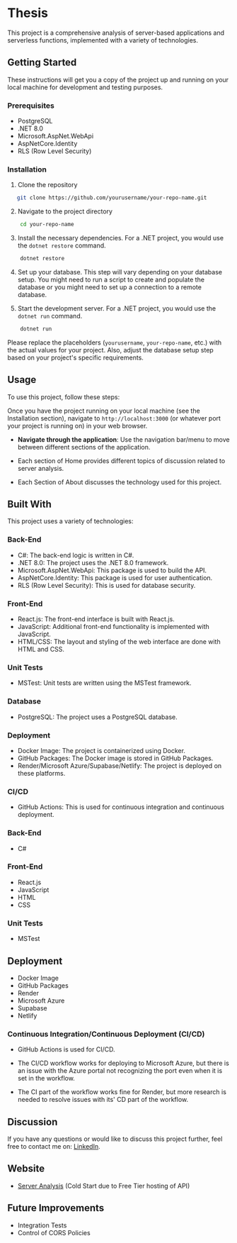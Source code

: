 # Thesis
This project is a comprehensive analysis of server-based applications and serverless functions, implemented with a variety of technologies.

## Getting Started
These instructions will get you a copy of the project up and running on your local machine for development and testing purposes.

### Prerequisites
- PostgreSQL
- .NET 8.0
- Microsoft.AspNet.WebApi
- AspNetCore.Identity
- RLS (Row Level Security)


### Installation

1. Clone the repository
```bash
   git clone https://github.com/yourusername/your-repo-name.git
```
2. Navigate to the project directory
```bash
    cd your-repo-name
```
3. Install the necessary dependencies. For a .NET project, you would use the `dotnet restore` command.
```bash
    dotnet restore
```
4. Set up your database. This step will vary depending on your database setup. You might need to run a script to create and populate the database or you might need to set up a connection to a remote database.

5. Start the development server. For a .NET project, you would use the `dotnet run` command.
```bash
    dotnet run
```

Please replace the placeholders (`yourusername`, `your-repo-name`, etc.) with the actual values for your project. Also, adjust the database setup step based on your project's specific requirements.

## Usage
To use this project, follow these steps:

Once you have the project running on your local machine (see the Installation section), navigate to `http://localhost:3000` (or whatever port your project is running on) in your web browser.

- **Navigate through the application**: 
Use the navigation bar/menu to move between different sections of the application. 

- Each section of Home provides different topics of discussion related to server analysis.
- Each Section of About discusses the technology used for this project.

## Built With
This project uses a variety of technologies:

### Back-End
- C#: The back-end logic is written in C#.
- .NET 8.0: The project uses the .NET 8.0 framework.
- Microsoft.AspNet.WebApi: This package is used to build the API.
- AspNetCore.Identity: This package is used for user authentication.
- RLS (Row Level Security): This is used for database security.

### Front-End
- React.js: The front-end interface is built with React.js.
- JavaScript: Additional front-end functionality is implemented with JavaScript.
- HTML/CSS: The layout and styling of the web interface are done with HTML and CSS.

### Unit Tests
- MSTest: Unit tests are written using the MSTest framework.

### Database
- PostgreSQL: The project uses a PostgreSQL database.

### Deployment
- Docker Image: The project is containerized using Docker.
- GitHub Packages: The Docker image is stored in GitHub Packages.
- Render/Microsoft Azure/Supabase/Netlify: The project is deployed on these platforms.

### CI/CD
- GitHub Actions: This is used for continuous integration and continuous deployment.

### Back-End
- C#

### Front-End
- React.js
- JavaScript
- HTML
- CSS

### Unit Tests
- MSTest

## Deployment
- Docker Image
- GitHub Packages
- Render
- Microsoft Azure
- Supabase
- Netlify

### Continuous Integration/Continuous Deployment (CI/CD)
- GitHub Actions is used for CI/CD.

- The CI/CD workflow works for deploying to Microsoft Azure, but there is an issue with the Azure portal not recognizing the port even when it is set in the workflow.

- The CI part of the workflow works fine for Render, but more research is needed to resolve issues with its' CD part of the workflow.

## Discussion
If you have any questions or would like to discuss this project further, feel free to contact me on: 
[LinkedIn](https://www.linkedin.com/in/yakhoub-soumare-2019/).

## Website
- [Server Analysis](https://server-analysis.netlify.app/) (Cold Start due to Free Tier hosting of API)

## Future Improvements
- Integration Tests
- Control of CORS Policies